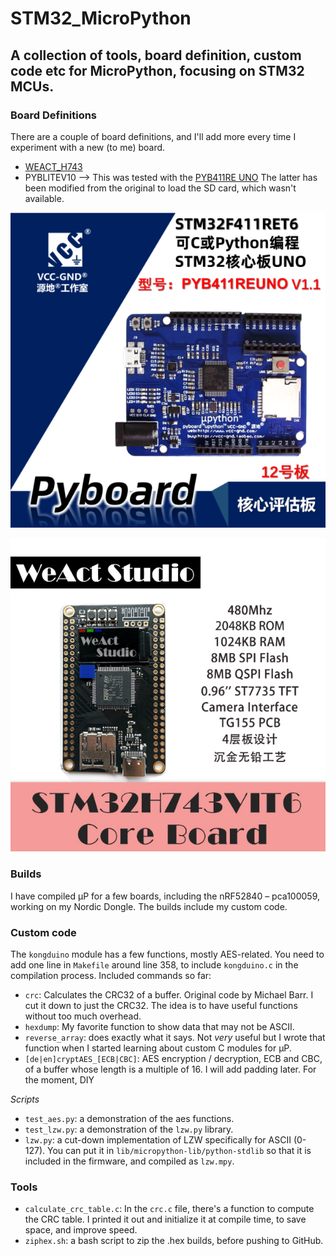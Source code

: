 # STM32_MicroPython

## A collection of tools, board definition, custom code etc for MicroPython, focusing on STM32 MCUs.

### Board Definitions

There are a couple of board definitions, and I'll add more every time I experiment with a new (to me) board.

* [WEACT_H743](https://github.com/WeActStudio/MiniSTM32H7xx)
* PYBLITEV10 --> This was tested with the [PYB411RE UNO](https://item.taobao.com/item.htm?spm=a312a.7700824.w4002-6273769129.11.4cf860dcjCPDug&id=612370008756)
The latter has been modified from the original to load the SD card, which wasn't available.

![PYB411RE_UNO](assets/PYB411RE_UNO.png)

![WeActStudio_H743](assets/WeActStudio_H743.png)

### Builds

I have compiled µP for a few boards, including the nRF52840 – pca100059, working on my Nordic Dongle. The builds include my custom code.

### Custom code

The `kongduino` module has a few functions, mostly AES-related. You need to add one line in `Makefile` around line 358, to include `kongduino.c` in the compilation process. Included commands so far:

* `crc`: Calculates the CRC32 of a buffer. Original code by Michael Barr. I cut it down to just the CRC32. The idea is to have useful functions without too much overhead.
* `hexdump`: My favorite function to show data that may not be ASCII.
* `reverse_array`: does exactly what it says. Not *very* useful but I wrote that function when I started learning about custom C modules for µP.
* `[de|en]cryptAES_[ECB|CBC]`: AES encryption / decryption, ECB and CBC, of a buffer whose length is a multiple of 16. I will add padding later. For the moment, DIY

*Scripts*

* `test_aes.py`: a demonstration of the aes functions.
* `test_lzw.py`: a demonstration of the `lzw.py` library.
* `lzw.py`: a cut-down implementation of LZW specifically for ASCII (0-127). You can put it in `lib/micropython-lib/python-stdlib` so that it is included in the firmware, and compiled as `lzw.mpy`.

### Tools

* `calculate_crc_table.c`: In the `crc.c` file, there's a function to compute the CRC table. I printed it out and initialize it at compile time, to save space, and improve speed.
* `ziphex.sh`: a bash script to zip the .hex builds, before pushing to GitHub.